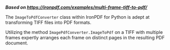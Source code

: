 ***Based on <https://ironpdf.com/examples/multi-frame-tiff-to-pdf/>***

The `ImageToPdfConverter` class within IronPDF for Python is adept at transforming TIFF files into PDF formats.

Utilizing the method `ImagePdfConverter.ImageToPdf` on a TIFF with multiple frames expertly arranges each frame on distinct pages in the resulting PDF document.